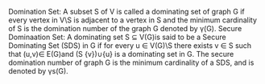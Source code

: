 Domination Set: A subset S of V is called a dominating set of graph G if every vertex in V\S is adjacent to a vertex in S and the minimum cardinality of S is the domination number of the graph G denoted by γ(G).
Secure Dominaation Set: A dominating set S ⊆ V(G)is said to be a Secure Dominating Set (SDS) in G if for every u ∈ V(G)\S there exists v ∈ S such that (u,v)∈ E(G)and (S \{v})∪{u} is a dominating set in G. The secure domination number of graph G is the minimum cardinality of a SDS, and is denoted by γs(G).